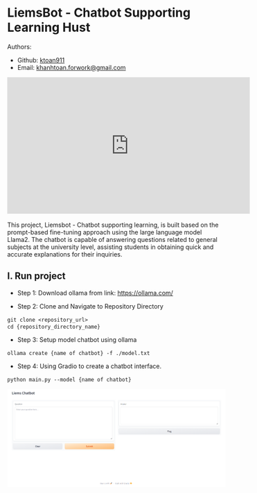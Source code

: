 # LiemsBot - Chatbot Supporting Learning Hust
Authors:
- Github: [ktoan911](https://github.com/ktoan911) 
- Email: khanhtoan.forwork@gmail.com 


<iframe width="560" height="315" src="https://www.youtube.com/watch?v=xKN8LjJHfx0" frameborder="0" allow="accelerometer; autoplay; clipboard-write; encrypted-media; gyroscope; picture-in-picture" allowfullscreen></iframe>

This project, Liemsbot - Chatbot supporting learning, is built based on the prompt-based fine-tuning approach using the large language model Llama2. The chatbot is capable of answering questions related to general subjects at the university level, assisting students in obtaining quick and accurate explanations for their inquiries.




## I.  Run project
- Step 1: Download ollama from link: https://ollama.com/

- Step 2: Clone and Navigate to Repository Directory
```
git clone <repository_url>
cd {repository_directory_name}
```

- Step 3: Setup model chatbot using ollama

```
ollama create {name of chatbot} -f ./model.txt
``` 
- Step 4: Using Gradio to create a chatbot interface.

```
python main.py --model {name of chatbot}
``` 

![Image](assets\image.png)

